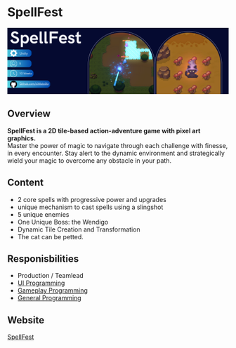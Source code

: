 # SpellFest
[![SpellFest Banner](ReadMe/SpellFest_Banner.png 'Github')](https://github.com/xXAstolXx)

## Overview 
**SpellFest is a 2D tile-based action-adventure game with pixel art graphics.**
<br>
Master the power of magic to navigate through each challenge with finesse,
in every encounter. Stay alert to the dynamic environment
and strategically wield your magic to overcome any obstacle in your path.
## Content 
- 2 core spells with progressive power and upgrades
- unique mechanism to cast spells using a slingshot
- 5 unique enemies
- One Unique Boss: the Wendigo
- Dynamic Tile Creation and Transformation
- The cat can be petted.
## Responisbilities 
- Production / Teamlead
- [UI Programming](https://github.com/xXAstolXx/SpellFest/tree/main/Assets/Scripts/UI)
- [Gameplay Programming](https://github.com/xXAstolXx/SpellFest/tree/main/Assets/Scripts/StageObjects)
- [General Programming](https://github.com/xXAstolXx/SpellFest/tree/main/Assets/Scripts/NPC)
## Website 
[SpellFest](https://s4g.itch.io/spellfest)
